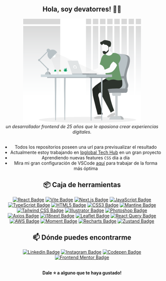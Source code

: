 <div align="center"><h2><b>Hola, soy devatorres! 👋🏽 </b></h2></div>

<div align="center"><img width="375" alt="Presentation illustration" src="https://github.com/devatorres/devatorres/blob/master/assets/images/scene_2024.svg" />

<br />

<div align="center"><i>un desarrollador frontend de 25 años que le apasiona crear experiencias digitales.</i></div>

<br />

- Todos los repositorios poseen una url para previsualizar el resultado
- Actualmente estoy trabajando en [Ipglobal Tech Hub](https://www.ipglobal.es/) en un gran proyecto
- Aprendiendo nuevas features `CSS` día a día
- Mira mi gran configuración de VSCode [aquí](https://gist.github.com/devatorres/bdb01184c3142c23c0ae1d8d9c89a6e1) para trabajar de la forma más óptima

## 📦 Caja de herramientas

[![React Badge](https://img.shields.io/badge/-React-45b8d8?style=flat-square&logo=react&logoColor=white)](https://reactjs.org)
[![Vite Badge](https://img.shields.io/badge/-Vite-bd34fe?style=flat-square&logo=vite&logoColor=white)](https://vitejs.dev)
[![Next.js Badge](https://img.shields.io/badge/-Next.js-87cb5e?style=flat-square&logo=next.js&logoColor=white)](https://nextjs.org)
[![JavaScript Badge](https://img.shields.io/badge/-JavaScript-fcaa00?style=flat-square&logo=javascript&logoColor=white)](https://developer.mozilla.org/en/docs/Web/JavaScript)
[![TypeScript Badge](https://img.shields.io/badge/-TypeScript-3178c6?style=flat-square&logo=typescript&logoColor=white)](https://www.typescriptlang.org)
[![HTML5 Badge](https://img.shields.io/badge/-HTML5-e44d26?style=flat-square&logo=html5&logoColor=white)](https://developer.mozilla.org/en/docs/Web/Guide/HTML/HTML5)
[![CSS3 Badge](https://img.shields.io/badge/-CSS3-379ad6?style=flat-square&logo=css3&logoColor=white)](https://developer.mozilla.org/en/docs/Web/CSS)
[![Mantine Badge](https://img.shields.io/badge/-Mantine-007fff?style=flat-square&logo=mantine&logoColor=white)](https://mantine.dev/)
[![Tailwind CSS Badge](https://img.shields.io/badge/-Tailwind%20CSS-0ea5e9?style=flat-square&logo=tailwindcss&logoColor=white)](https://tailwindcss.com)
[![Illustrator Badge](https://img.shields.io/badge/-Illustrator-330000?style=flat-square&logo=adobe-illustrator&logoColor=ff9a00)](https://www.adobe.com/products/illustrator.html)
[![Photoshop Badge](https://img.shields.io/badge/-Photoshop-001e36?style=flat-square&logo=adobe-photoshop&logoColor=31a8ff)](https://www.adobe.com/products/photoshop.html)
[![Axios Badge](https://img.shields.io/badge/-Axios-5a29e4?style=flat-square&logo=axios&logoColor=white)](https://axios-http.com)
[![i18next Badge](https://img.shields.io/badge/-i18next-26a69a?style=flat-square&logo=i18next&logoColor=white)](https://www.i18next.com)
[![Leaflet Badge](https://img.shields.io/badge/-Leaflet-199900?style=flat-square&logo=leaflet&logoColor=white)](https://leafletjs.com)
[![React Query Badge](https://img.shields.io/badge/-React%20Query-e11d48?style=flat-square&logo=reactquery&logoColor=white)](https://tanstack.com/query/v4/docs/overview)
[![AWS Badge](https://img.shields.io/badge/-AWS-ec7211?style=flat-square)](https://aws.amazon.com/es)
[![Moment Badge](https://img.shields.io/badge/-Moment-2c2c2c?style=flat-square)](https://momentjs.com)
[![Recharts Badge](https://img.shields.io/badge/-Recharts-22b5bf?style=flat-square)](https://recharts.org/en-US)
[![Zustand Badge](https://img.shields.io/badge/-Zustand-252b37?style=flat-square)](https://docs.pmnd.rs/zustand/getting-started/introduction)

## 📫 Dónde puedes encontrarme

[![Linkedin Badge](https://img.shields.io/badge/-LinkedIn-0e76a8?style=flat-square&logo=linkedin&logoColor=white)](https://linkedin.com/in/devatorres)
[![Instagram Badge](https://img.shields.io/badge/-Instagram-e4405f?style=flat-square&logo=instagram&logoColor=white)](https://instagram.com/atorres.dev)
[![Codepen Badge](https://img.shields.io/badge/-Codepen-2c2c2c?style=flat-square&logo=codepen&logoColor=white)](https://codepen.io/devatorres)
[![Frontend Mentor Badge](https://img.shields.io/badge/-Frontend%20Mentor-3f54a3?style=flat-square&logo=%F0%9F%8C%9F&logoColor=a259ff)](https://www.frontendmentor.io/profile/atorres-io)

<br />

<div align="center"><b>Dale ⭐ a alguno que te haya gustado!</b></div>
